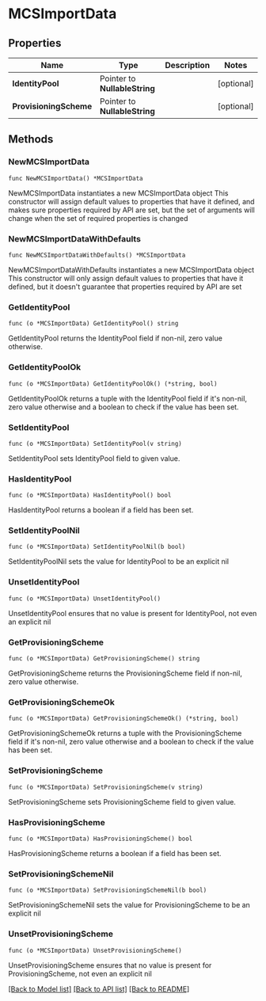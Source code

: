 # MCSImportData

## Properties

Name | Type | Description | Notes
------------ | ------------- | ------------- | -------------
**IdentityPool** | Pointer to **NullableString** |  | [optional] 
**ProvisioningScheme** | Pointer to **NullableString** |  | [optional] 

## Methods

### NewMCSImportData

`func NewMCSImportData() *MCSImportData`

NewMCSImportData instantiates a new MCSImportData object
This constructor will assign default values to properties that have it defined,
and makes sure properties required by API are set, but the set of arguments
will change when the set of required properties is changed

### NewMCSImportDataWithDefaults

`func NewMCSImportDataWithDefaults() *MCSImportData`

NewMCSImportDataWithDefaults instantiates a new MCSImportData object
This constructor will only assign default values to properties that have it defined,
but it doesn't guarantee that properties required by API are set

### GetIdentityPool

`func (o *MCSImportData) GetIdentityPool() string`

GetIdentityPool returns the IdentityPool field if non-nil, zero value otherwise.

### GetIdentityPoolOk

`func (o *MCSImportData) GetIdentityPoolOk() (*string, bool)`

GetIdentityPoolOk returns a tuple with the IdentityPool field if it's non-nil, zero value otherwise
and a boolean to check if the value has been set.

### SetIdentityPool

`func (o *MCSImportData) SetIdentityPool(v string)`

SetIdentityPool sets IdentityPool field to given value.

### HasIdentityPool

`func (o *MCSImportData) HasIdentityPool() bool`

HasIdentityPool returns a boolean if a field has been set.

### SetIdentityPoolNil

`func (o *MCSImportData) SetIdentityPoolNil(b bool)`

 SetIdentityPoolNil sets the value for IdentityPool to be an explicit nil

### UnsetIdentityPool
`func (o *MCSImportData) UnsetIdentityPool()`

UnsetIdentityPool ensures that no value is present for IdentityPool, not even an explicit nil
### GetProvisioningScheme

`func (o *MCSImportData) GetProvisioningScheme() string`

GetProvisioningScheme returns the ProvisioningScheme field if non-nil, zero value otherwise.

### GetProvisioningSchemeOk

`func (o *MCSImportData) GetProvisioningSchemeOk() (*string, bool)`

GetProvisioningSchemeOk returns a tuple with the ProvisioningScheme field if it's non-nil, zero value otherwise
and a boolean to check if the value has been set.

### SetProvisioningScheme

`func (o *MCSImportData) SetProvisioningScheme(v string)`

SetProvisioningScheme sets ProvisioningScheme field to given value.

### HasProvisioningScheme

`func (o *MCSImportData) HasProvisioningScheme() bool`

HasProvisioningScheme returns a boolean if a field has been set.

### SetProvisioningSchemeNil

`func (o *MCSImportData) SetProvisioningSchemeNil(b bool)`

 SetProvisioningSchemeNil sets the value for ProvisioningScheme to be an explicit nil

### UnsetProvisioningScheme
`func (o *MCSImportData) UnsetProvisioningScheme()`

UnsetProvisioningScheme ensures that no value is present for ProvisioningScheme, not even an explicit nil

[[Back to Model list]](../README.md#documentation-for-models) [[Back to API list]](../README.md#documentation-for-api-endpoints) [[Back to README]](../README.md)


